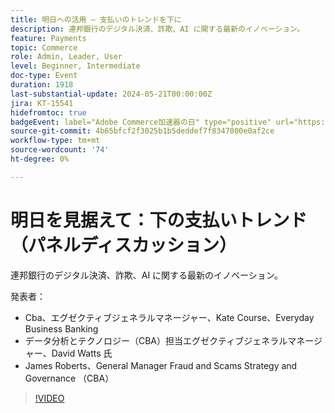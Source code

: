 ```yaml
---
title: 明日への活用 – 支払いのトレンドを下に
description: 連邦銀行のデジタル決済、詐欺、AI に関する最新のイノベーション。
feature: Payments
topic: Commerce
role: Admin, Leader, User
level: Beginner, Intermediate
doc-type: Event
duration: 1918
last-substantial-update: 2024-05-21T00:00:00Z
jira: KT-15541
hidefromtoc: true
badgeEvent: label="Adobe Commerce加速器の日" type="positive" url="https://experienceleague.adobe.com/en/docs/events/apac-commerce-recordings/2024/accelerator-day/overview.html"
source-git-commit: 4b65bfcf2f3025b1b5deddef7f8347000e0af2ce
workflow-type: tm+mt
source-wordcount: '74'
ht-degree: 0%

---
```



# 明日を見据えて：下の支払いトレンド（パネルディスカッション）

連邦銀行のデジタル決済、詐欺、AI に関する最新のイノベーション。

発表者：

+ Cba、エグゼクティブジェネラルマネージャー、Kate Course、Everyday Business Banking
+ データ分析とテクノロジー（CBA）担当エグゼクティブジェネラルマネージャー、David Watts 氏
+ James Roberts、General Manager Fraud and Scams Strategy and Governance （CBA）

>[!VIDEO](https://video.tv.adobe.com/v/3429268/?learn=on)
